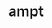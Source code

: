 ---
title: "ampt"
layout: cache
categories: [package, develop-2025-02-16]
meta: {"compilers": ["gcc@=11.4.0"], "num_specs": 1, "num_specs_by_stack": {"hep": 1, "root": 1}, "oss": ["ubuntu22.04"], "platforms": ["linux"], "stacks": ["hep", "root"], "targets": ["x86_64_v3"], "versions": ["2.26-t9b_atlas"]}
spec_details: [{"compiler": "gcc@=11.4.0", "hash": "wsunrkzdb2sg5r4m5fpvjyylgsvhftxv", "os": "ubuntu22.04", "platform": "linux", "size": "-", "stacks": ["hep", "root"], "tarball": "https://binaries.spack.io/develop-2025-02-16/build_cache/linux-ubuntu22.04-x86_64_v3/gcc-11.4.0/ampt-2.26-t9b_atlas/linux-ubuntu22.04-x86_64_v3-gcc-11.4.0-ampt-2.26-t9b_atlas-wsunrkzdb2sg5r4m5fpvjyylgsvhftxv.spack", "target": "x86_64_v3", "variants": ["build_system=makefile", "patches=7a9a4f1"], "versions": ["2.26-t9b_atlas"]}]
---